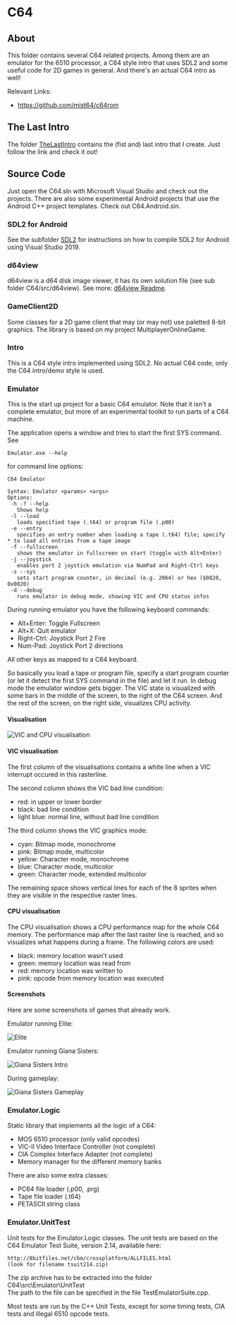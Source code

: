 # C64 #

## About ##

This folder contains several C64 related projects. Among them are an emulator
for the 6510 processor, a C64 style intro that uses SDL2 and some useful code
for 2D games in general. And there's an actual C64 intro as well!

Relevant Links:
- https://github.com/mist64/c64rom

## The Last Intro ##

The folder [TheLastIntro](TheLastIntro/Readme.md "The Last Intro Readme") contains the (fist and) last intro that I create.
Just follow the link and check it out!

## Source Code ##

Just open the C64.sln with Microsoft Visual Studio and check out the
projects. There are also some experimental Android projects that use the
Android C++ project templates. Check out C64.Android.sln.

### SDL2 for Android ###

See the subfolder [SDL2](src/ThirdParty/SDL2/Readme.md "SDL2 Readme") for
instructions on how to compile SDL2 for Android using Visual Studio 2019.

### d64view ###

d64view is a d64 disk image viewer, it has its own solution file (see sub folder
C64/src/d64view). See more: [d64view Readme](src/d64view/Readme.md "d64view readme").

### GameClient2D ###

Some classes for a 2D game client that may (or may not) use paletted 8-bit
graphics. The library is based on my project MultiplayerOnlineGame.

### Intro ###

This is a C64 style intro implemented using SDL2. No actual C64 code, only the
C64 intro/demo style is used.

### Emulator ###

This is the start up project for a basic C64 emulator. Note that it isn't a
complete emulator, but more of an experimental toolkit to run parts of a C64
machine.

The application opens a window and tries to start the first SYS command. See

    Emulator.exe --help

for command line options:

    C64 Emulator

    Syntax: Emulator <params> <args>
    Options:
     -h -? --help
       Shows help
     -l --load
       loads specified tape (.t64) or program file (.p00)
     -e --entry
       specifies an entry number when loading a tape (.t64) file; specify * to load all entries from a tape image
     -f --fullscreen
       shows the emulator in fullscreen on start (toggle with Alt+Enter)
     -j --joystick
       enables port 2 joystick emulation via NumPad and Right-Ctrl keys
     -s --sys
       sets start program counter, in decimal (e.g. 2064) or hex ($0820, 0x0820)
     -d --debug
       runs emulator in debug mode, showing VIC and CPU status infos

During running emulator you have the following keyboard commands:

- Alt+Enter:  Toggle Fullscreen
- Alt+X:      Quit emulator
- Right-Ctrl: Joystick Port 2 Fire
- Num-Pad:    Joystick Port 2 directions

All other keys as mapped to a C64 keyboard.

So basically you load a tape or program file, specify a start program counter
(or let it detect the first SYS command in the file) and let it run. In debug
mode the emulator window gets bigger. The VIC state is visualized with some
bars in the middle of the screen, to the right of the C64 screen. And the rest
of the screen, on the right side, visualizes CPU activity.

#### Visualisation ####

![VIC and CPU visualisation](images/c64_vic_cpu_map.png)

#### VIC visualisation ####

The first column of the visualisations contains a white line when a VIC
interrupt occured in this rasterline.

The second column shows the VIC bad line condition:

- red: in upper or lower border
- black: bad line condition
- light blue: normal line, without bad line condition

The third column shows the VIC graphics mode:

- cyan: Bitmap mode, monochrome
- pink: Bitmap mode, multicolor
- yellow: Character mode, monochrome
- blue: Character mode, multicolor
- green: Character mode, extended multicolor

The remaining space shows vertical lines for each of the 8 sprites when they
are visible in the respective raster lines.

#### CPU visualisation ####

The CPU visualisation shows a CPU performance map for the whole C64 memory.
The performance map after the last raster line is reached, and so visualizes
what happens during a frame. The following colors are used:

- black: memory location wasn't used
- green: memory location was read from
- red: memory location was written to
- pink: opcode from memory location was executed

#### Screenshots ####

Here are some screenshots of games that already work.

Emulator running Elite:

![Elite](images/c64_elite.png)

Emulator running Giana Sisters:

![Giana Sisters Intro](images/c64_giana_sisters_intro.png)

During gameplay:

![Giana Sisters Gameplay](images/c64_giana_sisters_gameplay.png)

### Emulator.Logic ###

Static library that implements all the logic of a C64:

- MOS 6510 processor (only valid opcodes)
- VIC-II Video Interface Controller (not complete)
- CIA Complex Interface Adapter (not complete)
- Memory manager for the different memory banks

There are also some extra classes:
- PC64 file loader (.p00, .prg)
- Tape file loader (.t64)
- PETASCII string class

### Emulator.UnitTest ###

Unit tests for the Emulator.Logic classes. The unit tests are based on the C64
Emulator Test Suite, version 2.14, available here:

    http://8bitfiles.net/cbm/crossplatform/ALLFILES.html
    (look for filename tsuit214.zip)

The zip archive has to be extracted into the folder C64\src\Emulator\UnitTest\
The path to the file can be specified in the file TestEmulatorSuite.cpp.

Most tests are run by the C++ Unit Tests, except for some timing tests, CIA
tests and illegal 6510 opcode tests.
